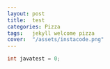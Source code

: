 ```yaml
---
layout: post
title:  test
categories: Pizza
tags:	jekyll welcome pizza
cover:  "/assets/instacode.png"
---
```


```java
int javatest = 0;

